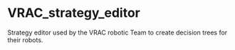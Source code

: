 # VRAC_strategy_editor
Strategy editor used by the VRAC robotic Team to create decision trees for their robots.
